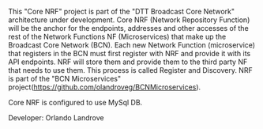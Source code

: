This "Core NRF" project is part of the "DTT Broadcast Core Network" architecture under development.
Core NRF (Network Repository Function) will be the anchor for the endpoints, addresses and other accesses of the rest of the Network Functions  NF (Microservices) that make up the Broadcast Core Network (BCN).
Each new Network Function (microservice) that registers in the BCN must first register with NRF and provide it with its API endpoints. NRF will store them and provide them to the third party NF that needs to use them.
This process is called Register and Discovery. NRF is part of the "BCN Microservices" project(https://github.com/olandroveg/BCNMicroservices).

Core NRF is configured to use MySql DB.

Developer: Orlando Landrove
